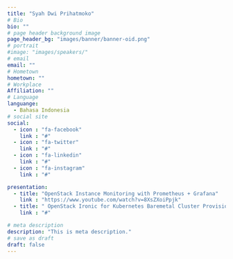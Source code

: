```yaml
---
title: "Syah Dwi Prihatmoko"
# Bio
bio: ""
# page header background image
page_header_bg: "images/banner/banner-oid.png"
# portrait
#image: "images/speakers/"
# email
email: ""
# Hometown
hometown: ""
# Workplace
Affiliation: ""
# Language
languange:
  - Bahasa Indonesia
# social site
social:
  - icon : "fa-facebook"
    link : "#"
  - icon : "fa-twitter"
    link : "#"
  - icon : "fa-linkedin"
    link : "#"
  - icon : "fa-instagram"
    link : "#"

presentation:
  - title: "OpenStack Instance Monitoring with Prometheus + Grafana"
    link : "https://www.youtube.com/watch?v=8XsZXoiPpjk"
  - title: " OpenStack Ironic for Kubernetes Baremetal Cluster Provisioning(Not Documented)"
    link : "#"

# meta description
description: "This is meta description."
# save as draft
draft: false
---
```

